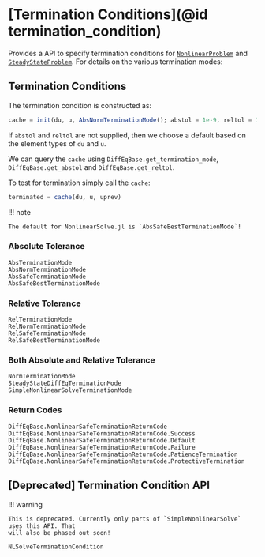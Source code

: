 # [Termination Conditions](@id termination_condition)

Provides a API to specify termination conditions for [`NonlinearProblem`](@ref) and
[`SteadyStateProblem`](@ref). For details on the various termination modes:

## Termination Conditions

The termination condition is constructed as:

```julia
cache = init(du, u, AbsNormTerminationMode(); abstol = 1e-9, reltol = 1e-9)
```

If `abstol` and `reltol` are not supplied, then we choose a default based on the element
types of `du` and `u`.

We can query the `cache` using `DiffEqBase.get_termination_mode`, `DiffEqBase.get_abstol`
and `DiffEqBase.get_reltol`.

To test for termination simply call the `cache`:

```julia
terminated = cache(du, u, uprev)
```

!!! note
    
    The default for NonlinearSolve.jl is `AbsSafeBestTerminationMode`!

### Absolute Tolerance

```@docs
AbsTerminationMode
AbsNormTerminationMode
AbsSafeTerminationMode
AbsSafeBestTerminationMode
```

### Relative Tolerance

```@docs
RelTerminationMode
RelNormTerminationMode
RelSafeTerminationMode
RelSafeBestTerminationMode
```

### Both Absolute and Relative Tolerance

```@docs
NormTerminationMode
SteadyStateDiffEqTerminationMode
SimpleNonlinearSolveTerminationMode
```

### Return Codes

```@docs
DiffEqBase.NonlinearSafeTerminationReturnCode
DiffEqBase.NonlinearSafeTerminationReturnCode.Success
DiffEqBase.NonlinearSafeTerminationReturnCode.Default
DiffEqBase.NonlinearSafeTerminationReturnCode.Failure
DiffEqBase.NonlinearSafeTerminationReturnCode.PatienceTermination
DiffEqBase.NonlinearSafeTerminationReturnCode.ProtectiveTermination
```

## [Deprecated] Termination Condition API

!!! warning
    
    This is deprecated. Currently only parts of `SimpleNonlinearSolve` uses this API. That
    will also be phased out soon!

```@docs
NLSolveTerminationCondition
```
